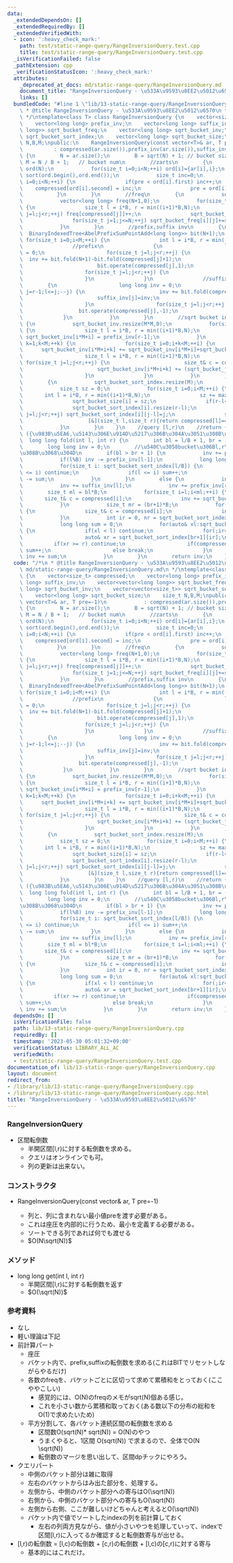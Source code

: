 ```yaml
---
data:
  _extendedDependsOn: []
  _extendedRequiredBy: []
  _extendedVerifiedWith:
  - icon: ':heavy_check_mark:'
    path: test/static-range-query/RangeInversionQuery.test.cpp
    title: test/static-range-query/RangeInversionQuery.test.cpp
  _isVerificationFailed: false
  _pathExtension: cpp
  _verificationStatusIcon: ':heavy_check_mark:'
  attributes:
    _deprecated_at_docs: md/static-range-query/RangeInversionQuery.md
    document_title: "RangeInversionQuery - \u533A\u9593\u8EE2\u5012\u6570"
    links: []
  bundledCode: "#line 1 \"lib/13-static-range-query/RangeInversionQuery.cpp\"\n/*\n\
    \ * @title RangeInversionQuery - \u533A\u9593\u8EE2\u5012\u6570\n * @docs md/static-range-query/RangeInversionQuery.md\n\
    \ */\ntemplate<class T> class RangeInversionQuery {\n    vector<size_t> compressed;\n\
    \    vector<long long> prefix_inv;\n    vector<long long> suffix_inv;\n    vector<vector<long\
    \ long>> sqrt_bucket_freq;\n    vector<long long> sqrt_bucket_inv;\n    vector<vector<size_t>>\
    \ sqrt_bucket_sort_index;\n    vector<long long> sqrt_bucket_size;\n    size_t\
    \ N,B,M;\npublic:\n    RangeInversionQuery(const vector<T>& ar, T pre=-1)\n  \
    \          : compressed(ar.size()),prefix_inv(ar.size()),suffix_inv(ar.size())\
    \ {\n        N = ar.size();\n        B = sqrt(N) + 1; // bucket size\n       \
    \ M = N / B + 1;   // bucket num\n        //zarts\n        {\n            vector<pair<T,size_t>>\
    \ ord(N);\n            for(size_t i=0;i<N;++i) ord[i]={ar[i],i};\n           \
    \ sort(ord.begin(),ord.end());\n            size_t inc=0;\n            for(size_t\
    \ i=0;i<N;++i) {\n                if(pre < ord[i].first) inc++;\n            \
    \    compressed[ord[i].second] = inc;\n                pre = ord[i].first;\n \
    \           }\n        }\n        //freq\n        {\n            sqrt_bucket_freq.resize(M);\n\
    \            vector<long long> freq(N+1,0);\n            for(size_t i=0;i<M;++i)\
    \ {\n                size_t l = i*B, r = min((i+1)*B,N);\n                for(size_t\
    \ j=l;j<r;++j) freq[compressed[j]]++;\n                sqrt_bucket_freq[i] = freq;\n\
    \                for(size_t j=1;j<=N;++j) sqrt_bucket_freq[i][j]+=sqrt_bucket_freq[i][j-1];\n\
    \            }\n        }\n        //prefix,suffix inv\n        {\n          \
    \  BinaryIndexedTree<AbelPrefixSumPointAdd<long long>> bit(N+1);\n           \
    \ for(size_t i=0;i<M;++i) {\n                int l = i*B, r = min((i+1)*B,N);\n\
    \                //prefix\n                {\n                    long long inv\
    \ = 0;\n                    for(size_t j=l;j<r;++j) {\n                      \
    \  inv += bit.fold(N+1)-bit.fold(compressed[j]+1);\n                        prefix_inv[j]=inv;\n\
    \                        bit.operate(compressed[j],1);\n                    }\n\
    \                    for(size_t j=l;j<r;++j) {\n                        bit.operate(compressed[j],-1);\n\
    \                    }\n                }\n                //suffix\n        \
    \        {\n                    long long inv = 0;\n                    for(int\
    \ j=r-1;l<=j;--j) {\n                        inv += bit.fold(compressed[j]);\n\
    \                        suffix_inv[j]=inv;\n                        bit.operate(compressed[j],1);\n\
    \                    }\n                    for(size_t j=l;j<r;++j) {\n      \
    \                  bit.operate(compressed[j],-1);\n                    }\n   \
    \             }\n            }\n        }\n        //sqrt bucket inv\n       \
    \ {\n            sqrt_bucket_inv.resize(M*M,0);\n            for(size_t i=0;i<M;++i)\
    \ {\n                size_t l = i*B, r = min((i+1)*B,N);\n                if(l<r)\
    \ sqrt_bucket_inv[i*M+i] = prefix_inv[r-1];\n            }\n            for(size_t\
    \ k=1;k<M;++k) {\n                for(size_t i=0;i+k<M;++i) {\n              \
    \      sqrt_bucket_inv[i*M+i+k] += sqrt_bucket_inv[i*M+i]+sqrt_bucket_inv[(i+1)*M+i+k];\n\
    \                    size_t l = i*B, r = min((i+1)*B,N);\n                   \
    \ for(size_t j=l;j<r;++j) {\n                        size_t& c = compressed[j];\n\
    \                        sqrt_bucket_inv[i*M+i+k] += (sqrt_bucket_freq[i+k][c-1]-sqrt_bucket_freq[i][c-1]);\n\
    \                    }\n                }\n            }\n        }\n        //sort\n\
    \        {\n            sqrt_bucket_sort_index.resize(M);\n            sqrt_bucket_size.resize(M,0);\n\
    \            size_t sz = 0;\n            for(size_t i=0;i<M;++i) {\n         \
    \       int l = i*B, r = min((i+1)*B,N);\n                sz += max(0,(r-l));\n\
    \                sqrt_bucket_size[i] = sz;\n                if(r-l<1) continue;\n\
    \                sqrt_bucket_sort_index[i].resize(r-l);\n                for(size_t\
    \ j=l;j<r;++j) sqrt_bucket_sort_index[i][j-l]=j;\n                sort(sqrt_bucket_sort_index[i].begin(),sqrt_bucket_sort_index[i].end(),\n\
    \                     [&](size_t l,size_t r){return compressed[l]==compressed[r]?l<r:compressed[l]<compressed[r];});\n\
    \            }\n        }\n    }\n    //query [l,r)\n    //return {freq,mode}\
    \ ({\u983B\u5EA6,\u5143\u306E\u914D\u5217\u306B\u304A\u3051\u308B\u5024})\n  \
    \  long long fold(int l, int r) {\n        int bl = l/B + 1, br = (r-1)/B - 1;\n\
    \        long long inv = 0;\n        //\u540C\u3058bucket\u306Bl,r\u304C\u3042\
    \u308B\u3068\u304D\n        if(bl > br + 1) {\n            inv += prefix_inv[r-1];\n\
    \            if(l%B) inv -= prefix_inv[l-1];\n            long long sum = 0;\n\
    \            for(size_t i: sqrt_bucket_sort_index[l/B]) {\n                if(r\
    \ <= i) continue;\n                if(l <= i) sum++;\n                else inv\
    \ -= sum;\n            }\n        }\n        else {\n            inv += sqrt_bucket_inv[bl*M+br];\n\
    \            inv += suffix_inv[l];\n            inv += prefix_inv[r-1];\n    \
    \        size_t ml = bl*B;\n            for(size_t i=l;i<ml;++i) {\n         \
    \       size_t& c = compressed[i];\n                inv += sqrt_bucket_freq[br][c-1]-sqrt_bucket_freq[bl-1][c-1];\n\
    \            }\n            size_t mr = (br+1)*B;\n            for(size_t i=mr;i<r;++i)\
    \ {\n                size_t& c = compressed[i];\n                inv += (sqrt_bucket_size[br]-sqrt_bucket_freq[br][c])-(sqrt_bucket_size[bl-1]-sqrt_bucket_freq[bl-1][c]);\n\
    \            }\n            int ir = 0, nr = sqrt_bucket_sort_index[br+1].size();\n\
    \            long long sum = 0;\n            for(auto& xl:sqrt_bucket_sort_index[bl-1])\
    \ {\n                if(xl < l) continue;\n                for(;ir<nr;++ir) {\n\
    \                    auto& xr = sqrt_bucket_sort_index[br+1][ir];\n          \
    \          if(xr >= r) continue;\n                    if(compressed[xl] > compressed[xr])\
    \ sum++;\n                    else break;\n                }\n               \
    \ inv += sum;\n            }\n        }\n        return inv;\n    }\n};\n"
  code: "/*\n * @title RangeInversionQuery - \u533A\u9593\u8EE2\u5012\u6570\n * @docs\
    \ md/static-range-query/RangeInversionQuery.md\n */\ntemplate<class T> class RangeInversionQuery\
    \ {\n    vector<size_t> compressed;\n    vector<long long> prefix_inv;\n    vector<long\
    \ long> suffix_inv;\n    vector<vector<long long>> sqrt_bucket_freq;\n    vector<long\
    \ long> sqrt_bucket_inv;\n    vector<vector<size_t>> sqrt_bucket_sort_index;\n\
    \    vector<long long> sqrt_bucket_size;\n    size_t N,B,M;\npublic:\n    RangeInversionQuery(const\
    \ vector<T>& ar, T pre=-1)\n            : compressed(ar.size()),prefix_inv(ar.size()),suffix_inv(ar.size())\
    \ {\n        N = ar.size();\n        B = sqrt(N) + 1; // bucket size\n       \
    \ M = N / B + 1;   // bucket num\n        //zarts\n        {\n            vector<pair<T,size_t>>\
    \ ord(N);\n            for(size_t i=0;i<N;++i) ord[i]={ar[i],i};\n           \
    \ sort(ord.begin(),ord.end());\n            size_t inc=0;\n            for(size_t\
    \ i=0;i<N;++i) {\n                if(pre < ord[i].first) inc++;\n            \
    \    compressed[ord[i].second] = inc;\n                pre = ord[i].first;\n \
    \           }\n        }\n        //freq\n        {\n            sqrt_bucket_freq.resize(M);\n\
    \            vector<long long> freq(N+1,0);\n            for(size_t i=0;i<M;++i)\
    \ {\n                size_t l = i*B, r = min((i+1)*B,N);\n                for(size_t\
    \ j=l;j<r;++j) freq[compressed[j]]++;\n                sqrt_bucket_freq[i] = freq;\n\
    \                for(size_t j=1;j<=N;++j) sqrt_bucket_freq[i][j]+=sqrt_bucket_freq[i][j-1];\n\
    \            }\n        }\n        //prefix,suffix inv\n        {\n          \
    \  BinaryIndexedTree<AbelPrefixSumPointAdd<long long>> bit(N+1);\n           \
    \ for(size_t i=0;i<M;++i) {\n                int l = i*B, r = min((i+1)*B,N);\n\
    \                //prefix\n                {\n                    long long inv\
    \ = 0;\n                    for(size_t j=l;j<r;++j) {\n                      \
    \  inv += bit.fold(N+1)-bit.fold(compressed[j]+1);\n                        prefix_inv[j]=inv;\n\
    \                        bit.operate(compressed[j],1);\n                    }\n\
    \                    for(size_t j=l;j<r;++j) {\n                        bit.operate(compressed[j],-1);\n\
    \                    }\n                }\n                //suffix\n        \
    \        {\n                    long long inv = 0;\n                    for(int\
    \ j=r-1;l<=j;--j) {\n                        inv += bit.fold(compressed[j]);\n\
    \                        suffix_inv[j]=inv;\n                        bit.operate(compressed[j],1);\n\
    \                    }\n                    for(size_t j=l;j<r;++j) {\n      \
    \                  bit.operate(compressed[j],-1);\n                    }\n   \
    \             }\n            }\n        }\n        //sqrt bucket inv\n       \
    \ {\n            sqrt_bucket_inv.resize(M*M,0);\n            for(size_t i=0;i<M;++i)\
    \ {\n                size_t l = i*B, r = min((i+1)*B,N);\n                if(l<r)\
    \ sqrt_bucket_inv[i*M+i] = prefix_inv[r-1];\n            }\n            for(size_t\
    \ k=1;k<M;++k) {\n                for(size_t i=0;i+k<M;++i) {\n              \
    \      sqrt_bucket_inv[i*M+i+k] += sqrt_bucket_inv[i*M+i]+sqrt_bucket_inv[(i+1)*M+i+k];\n\
    \                    size_t l = i*B, r = min((i+1)*B,N);\n                   \
    \ for(size_t j=l;j<r;++j) {\n                        size_t& c = compressed[j];\n\
    \                        sqrt_bucket_inv[i*M+i+k] += (sqrt_bucket_freq[i+k][c-1]-sqrt_bucket_freq[i][c-1]);\n\
    \                    }\n                }\n            }\n        }\n        //sort\n\
    \        {\n            sqrt_bucket_sort_index.resize(M);\n            sqrt_bucket_size.resize(M,0);\n\
    \            size_t sz = 0;\n            for(size_t i=0;i<M;++i) {\n         \
    \       int l = i*B, r = min((i+1)*B,N);\n                sz += max(0,(r-l));\n\
    \                sqrt_bucket_size[i] = sz;\n                if(r-l<1) continue;\n\
    \                sqrt_bucket_sort_index[i].resize(r-l);\n                for(size_t\
    \ j=l;j<r;++j) sqrt_bucket_sort_index[i][j-l]=j;\n                sort(sqrt_bucket_sort_index[i].begin(),sqrt_bucket_sort_index[i].end(),\n\
    \                     [&](size_t l,size_t r){return compressed[l]==compressed[r]?l<r:compressed[l]<compressed[r];});\n\
    \            }\n        }\n    }\n    //query [l,r)\n    //return {freq,mode}\
    \ ({\u983B\u5EA6,\u5143\u306E\u914D\u5217\u306B\u304A\u3051\u308B\u5024})\n  \
    \  long long fold(int l, int r) {\n        int bl = l/B + 1, br = (r-1)/B - 1;\n\
    \        long long inv = 0;\n        //\u540C\u3058bucket\u306Bl,r\u304C\u3042\
    \u308B\u3068\u304D\n        if(bl > br + 1) {\n            inv += prefix_inv[r-1];\n\
    \            if(l%B) inv -= prefix_inv[l-1];\n            long long sum = 0;\n\
    \            for(size_t i: sqrt_bucket_sort_index[l/B]) {\n                if(r\
    \ <= i) continue;\n                if(l <= i) sum++;\n                else inv\
    \ -= sum;\n            }\n        }\n        else {\n            inv += sqrt_bucket_inv[bl*M+br];\n\
    \            inv += suffix_inv[l];\n            inv += prefix_inv[r-1];\n    \
    \        size_t ml = bl*B;\n            for(size_t i=l;i<ml;++i) {\n         \
    \       size_t& c = compressed[i];\n                inv += sqrt_bucket_freq[br][c-1]-sqrt_bucket_freq[bl-1][c-1];\n\
    \            }\n            size_t mr = (br+1)*B;\n            for(size_t i=mr;i<r;++i)\
    \ {\n                size_t& c = compressed[i];\n                inv += (sqrt_bucket_size[br]-sqrt_bucket_freq[br][c])-(sqrt_bucket_size[bl-1]-sqrt_bucket_freq[bl-1][c]);\n\
    \            }\n            int ir = 0, nr = sqrt_bucket_sort_index[br+1].size();\n\
    \            long long sum = 0;\n            for(auto& xl:sqrt_bucket_sort_index[bl-1])\
    \ {\n                if(xl < l) continue;\n                for(;ir<nr;++ir) {\n\
    \                    auto& xr = sqrt_bucket_sort_index[br+1][ir];\n          \
    \          if(xr >= r) continue;\n                    if(compressed[xl] > compressed[xr])\
    \ sum++;\n                    else break;\n                }\n               \
    \ inv += sum;\n            }\n        }\n        return inv;\n    }\n};\n"
  dependsOn: []
  isVerificationFile: false
  path: lib/13-static-range-query/RangeInversionQuery.cpp
  requiredBy: []
  timestamp: '2023-05-30 05:01:32+09:00'
  verificationStatus: LIBRARY_ALL_AC
  verifiedWith:
  - test/static-range-query/RangeInversionQuery.test.cpp
documentation_of: lib/13-static-range-query/RangeInversionQuery.cpp
layout: document
redirect_from:
- /library/lib/13-static-range-query/RangeInversionQuery.cpp
- /library/lib/13-static-range-query/RangeInversionQuery.cpp.html
title: "RangeInversionQuery - \u533A\u9593\u8EE2\u5012\u6570"
---
```

### RangeInversionQuery
- 区間転倒数
  - 半開区間[l,r)に対する転倒数を求める。
  - クエリはオンラインでも可。
  - 列の更新は出来ない。

### コンストラクタ
- RangeInversionQuery(const vector<T>& ar, T pre=-1)
  - 列と、列に含まれない最小値preを渡す必要がある。
  - これは座圧を内部的に行うため、最小を定義する必要がある。
  - ソートできる列であれば何でも渡せる
  - $O(N\sqrt(N))$

### メソッド
- long long get(int l, int r)
  - 半開区間[l,r)に対する転倒数を返す
  - $O(\sqrt(N))$

### 参考資料
- なし
- 軽い理論は下記
- 前計算パート
  - 座圧
  - バケット内で、prefix,suffixの転倒数を求める(これはBITでリセットしながらやるだけ)
  - 各数のfreqを、バケットごとに区切って求めて累積和をとっておく(ここややこしい)
    - 感覚的には、O(N)のfreqのメモがsqrt(N)個ある感じ。
    - これを小さい数から累積和取っておく(ある数以下の分布の総和をO(1)で求めたいため)
  - 平方分割して、各バケット連続区間の転倒数を求める
    - 区間数O(sqrt(N)* sqrt(N)) = O(N)のやつ
    - うまくやると、1区間 O(sqrt(N)) で求まるので、全体でO(N \sqrt(N))
    - 転倒数のマージを思い出して、区間dpチックにやろう。
- クエリパート
  - 中側のバケット部分は雑に取得
  - 左右のバケットからはみ出た部分を、処理する。
  - 左側から、中側のバケット部分への寄与はO(\sqrt(N))
  - 右側から、中側のバケット部分への寄与もO(\sqrt(N))
  - 左側から右側、ここが難しいけどちゃんと考えるとO(\sqrt(N))
  - バケット内で値でソートしたindexの列を前計算しておく
    - 左右の列両方見ながら、値が小さいやつを処理していって、indexで区間[l,r)に入ってるか確認すると転倒数寄与が出せる。
- [l,r)の転倒数 = [l,c)の転倒数 + [c,r)の転倒数 + [l,c)の[c,r)に対する寄与
  - 基本的にはこれだけ。